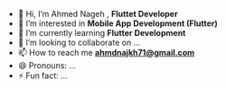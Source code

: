 - 👋 Hi, I’m Ahmed Nageh , **Fluttet Developer**
- 👀 I’m interested in **Mobile App Development (Flutter)**
- 🌱 I’m currently learning **Flutter Development**
- 💞️ I’m looking to collaborate on ...
- 📫 How to reach me **ahmdnajkh71@gmail.com**
- 😄 Pronouns: ...
- ⚡ Fun fact: ...

<!---
A7mednage71/A7mednage71 is a ✨ special ✨ repository because its `README.md` (this file) appears on your GitHub profile.
You can click the Preview link to take a look at your changes.
--->
